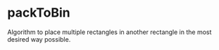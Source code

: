 # packToBin
Algorithm to place multiple rectangles in another rectangle in the most desired way possible.